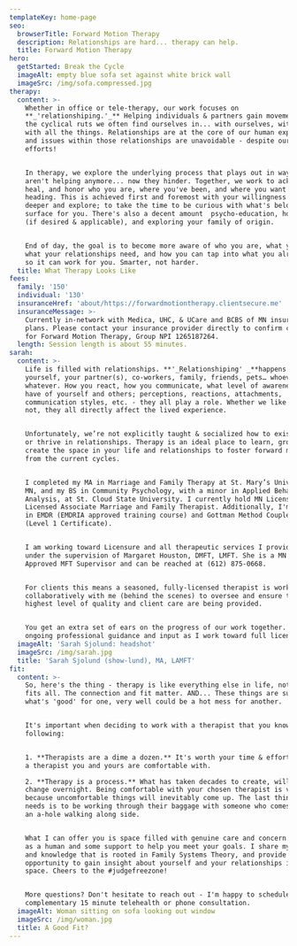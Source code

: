 ```yaml
---
templateKey: home-page
seo:
  browserTitle: Forward Motion Therapy
  description: Relationships are hard... therapy can help.
  title: Forward Motion Therapy
hero:
  getStarted: Break the Cycle
  imageAlt: empty blue sofa set against white brick wall
  imageSrc: /img/sofa.compressed.jpg
therapy:
  content: >-
    Whether in office or tele-therapy, our work focuses on
    **_'relationshiping.'_** Helping individuals & partners gain movement from
    the cyclical ruts we often find ourselves in... with ourselves, with others,
    with all the things. Relationships are at the core of our human experience
    and issues within those relationships are unavoidable - despite our best
    efforts! 


    In therapy, we explore the underlying process that plays out in ways that
    aren't helping anymore... now they hinder. Together, we work to acknowledge,
    heal, and honor who you are, where you've been, and where you want to be
    heading. This is achieved first and foremost with your willingness to look
    deeper and explore; to take the time to be curious with what's below the
    surface for you. There's also a decent amount  psycho-education, homework
    (if desired & applicable), and exploring your family of origin.


    End of day, the goal is to become more aware of who you are, what you need,
    what your relationships need, and how you can tap into what you already have
    so it can work for you. Smarter, not harder.
  title: What Therapy Looks Like
fees:
  family: '150'
  individual: '130'
  insuranceHref: 'about/https://forwardmotiontherapy.clientsecure.me'
  insuranceMessage: >-
    Currently in-network with Medica, UHC, & UCare and BCBS of MN insurance
    plans. Please contact your insurance provider directly to confirm coverage
    for Forward Motion Therapy, Group NPI 1265187264.
  length: Session length is about 55 minutes.
sarah:
  content: >-
    Life is filled with relationships. **'_Relationshiping' _**happens with
    yourself, your partner(s), co-workers, family, friends, pets… whoever and
    whatever. How you react, how you communicate, what level of awareness you
    have of yourself and others; perceptions, reactions, attachments,
    communication styles, etc. - they all play a role. Whether we like it or
    not, they all directly affect the lived experience.


    Unfortunately, we’re not explicitly taught & socialized how to exist, grow,
    or thrive in relationships. Therapy is an ideal place to learn, grow, and
    create the space in your life and relationships to foster forward motion
    from the current cycles.


    I completed my MA in Marriage and Family Therapy at St. Mary’s University of
    MN, and my BS in Community Psychology, with a minor in Applied Behavior
    Analysis, at St. Cloud State University. I currently hold MN License #4526;
    Licensed Associate Marriage and Family Therapist. Additionally, I'm trained
    in EMDR (EMDRIA approved training course) and Gottman Method Couples Therapy
    (Level 1 Certificate).


    I am working toward Licensure and all therapeutic services I provide are
    under the supervision of Margaret Houston, DMFT, LMFT. She is a MN State
    Approved MFT Supervisor and can be reached at (612) 875-0668.


    For clients this means a seasoned, fully-licensed therapist is working
    collaboratively with me (behind the scenes) to oversee and ensure that the
    highest level of quality and client care are being provided.


    You get an extra set of ears on the progress of our work together. I get
    ongoing professional guidance and input as I work toward full licensure.
  imageAlt: 'Sarah Sjolund: headshot'
  imageSrc: /img/sarah.jpg
  title: 'Sarah Sjolund (show-lund), MA, LAMFT'
fit:
  content: >-
    So, here's the thing - therapy is like everything else in life, not one size
    fits all. The connection and fit matter. AND... These things are subjective;
    what's 'good' for one, very well could be a hot mess for another.


    It's important when deciding to work with a therapist that you know the
    following:


    1. **Therapists are a dime a dozen.** It's worth your time & effort to find
    a therapist you and yours are comfortable with.

    2. **Therapy is a process.** What has taken decades to create, will not
    change overnight. Being comfortable with your chosen therapist is vital -
    because uncomfortable things will inevitably come up. The last thing anyone
    needs is to be working through their baggage with someone who comes off as
    an a-hole walking along side.


    What I can offer you is space filled with genuine care and concern for you
    as a human and some support to help you meet your goals. I share my insight
    and knowledge that is rooted in Family Systems Theory, and provide you the
    opportunity to gain insight about yourself and your relationships in a safe
    space. Cheers to the #judgefreezone!


    More questions? Don't hesitate to reach out - I'm happy to schedule a
    complementary 15 minute telehealth or phone consultation.
  imageAlt: Woman sitting on sofa looking out window
  imageSrc: /img/woman.jpg
  title: A Good Fit?
---
```


